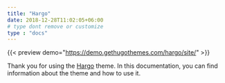 ```yaml
---
title: "Hargo"
date: 2018-12-28T11:02:05+06:00 
# type dont remove or customize
type : "docs"
---
```


{{< preview demo="https://demo.gethugothemes.com/hargo/site/" >}}

Thank you for using the [Hargo](https://gethugothemes.com/products/hargo/) theme. In this documentation, you can find information about the theme and how to use it.